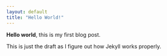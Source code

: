 ```yaml
---
layout: default
title: "Hello World!"
---
```


**Hello world**, this is my first blog post.

This is just the draft as I figure out how Jekyll works properly.